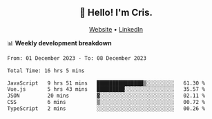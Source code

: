 
<h2 align="center">👋 Hello! I'm Cris.</h2>
<p align="center">
  <a href="https://www.criscunas.dev">Website</a> •
  <a href="https://www.linkedin.com/in/cristophercunas/">LinkedIn</a> 
</p>


📊 **Weekly development breakdown**
<!--START_SECTION:waka-->

```txt
From: 01 December 2023 - To: 08 December 2023

Total Time: 16 hrs 5 mins

JavaScript   9 hrs 51 mins   ███████████████▒░░░░░░░░░   61.30 %
Vue.js       5 hrs 43 mins   █████████░░░░░░░░░░░░░░░░   35.57 %
JSON         20 mins         ▓░░░░░░░░░░░░░░░░░░░░░░░░   02.11 %
CSS          6 mins          ▒░░░░░░░░░░░░░░░░░░░░░░░░   00.72 %
TypeScript   2 mins          ░░░░░░░░░░░░░░░░░░░░░░░░░   00.26 %
```

<!--END_SECTION:waka-->
